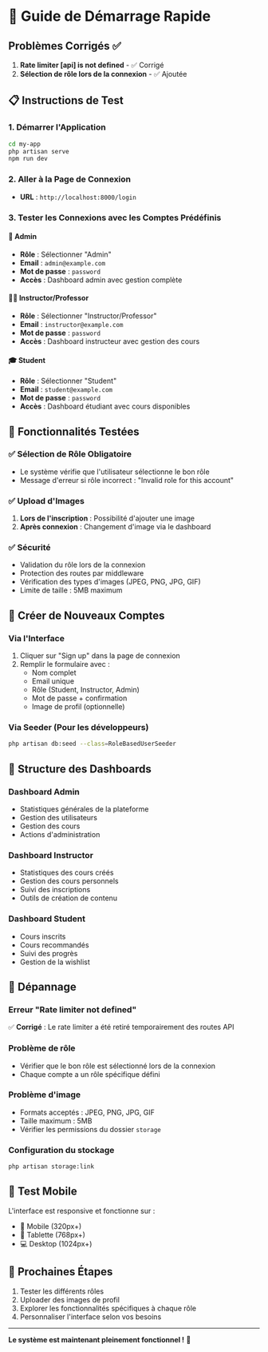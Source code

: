 # 🚀 Guide de Démarrage Rapide

## Problèmes Corrigés ✅
1. **Rate limiter [api] is not defined** - ✅ Corrigé
2. **Sélection de rôle lors de la connexion** - ✅ Ajoutée

## 📋 Instructions de Test

### 1. Démarrer l'Application
```bash
cd my-app
php artisan serve
npm run dev
```

### 2. Aller à la Page de Connexion
- **URL** : `http://localhost:8000/login`

### 3. Tester les Connexions avec les Comptes Prédéfinis

#### 🔑 Admin
- **Rôle** : Sélectionner "Admin"
- **Email** : `admin@example.com`
- **Mot de passe** : `password`
- **Accès** : Dashboard admin avec gestion complète

#### 👨‍🏫 Instructor/Professor
- **Rôle** : Sélectionner "Instructor/Professor"
- **Email** : `instructor@example.com`
- **Mot de passe** : `password`
- **Accès** : Dashboard instructeur avec gestion des cours

#### 🎓 Student
- **Rôle** : Sélectionner "Student"
- **Email** : `student@example.com`
- **Mot de passe** : `password`
- **Accès** : Dashboard étudiant avec cours disponibles

## 🔄 Fonctionnalités Testées

### ✅ Sélection de Rôle Obligatoire
- Le système vérifie que l'utilisateur sélectionne le bon rôle
- Message d'erreur si rôle incorrect : "Invalid role for this account"

### ✅ Upload d'Images
1. **Lors de l'inscription** : Possibilité d'ajouter une image
2. **Après connexion** : Changement d'image via le dashboard

### ✅ Sécurité
- Validation du rôle lors de la connexion
- Protection des routes par middleware
- Vérification des types d'images (JPEG, PNG, JPG, GIF)
- Limite de taille : 5MB maximum

## 🧪 Créer de Nouveaux Comptes

### Via l'Interface
1. Cliquer sur "Sign up" dans la page de connexion
2. Remplir le formulaire avec :
   - Nom complet
   - Email unique
   - Rôle (Student, Instructor, Admin)
   - Mot de passe + confirmation
   - Image de profil (optionnelle)

### Via Seeder (Pour les développeurs)
```bash
php artisan db:seed --class=RoleBasedUserSeeder
```

## 🔧 Structure des Dashboards

### Dashboard Admin
- Statistiques générales de la plateforme
- Gestion des utilisateurs
- Gestion des cours
- Actions d'administration

### Dashboard Instructor
- Statistiques des cours créés
- Gestion des cours personnels
- Suivi des inscriptions
- Outils de création de contenu

### Dashboard Student
- Cours inscrits
- Cours recommandés
- Suivi des progrès
- Gestion de la wishlist

## 🐛 Dépannage

### Erreur "Rate limiter not defined"
✅ **Corrigé** : Le rate limiter a été retiré temporairement des routes API

### Problème de rôle
- Vérifier que le bon rôle est sélectionné lors de la connexion
- Chaque compte a un rôle spécifique défini

### Problème d'image
- Formats acceptés : JPEG, PNG, JPG, GIF
- Taille maximum : 5MB
- Vérifier les permissions du dossier `storage`

### Configuration du stockage
```bash
php artisan storage:link
```

## 📱 Test Mobile
L'interface est responsive et fonctionne sur :
- 📱 Mobile (320px+)
- 📱 Tablette (768px+)
- 💻 Desktop (1024px+)

## 🎯 Prochaines Étapes
1. Tester les différents rôles
2. Uploader des images de profil
3. Explorer les fonctionnalités spécifiques à chaque rôle
4. Personnaliser l'interface selon vos besoins

---

**Le système est maintenant pleinement fonctionnel !** 🎉


